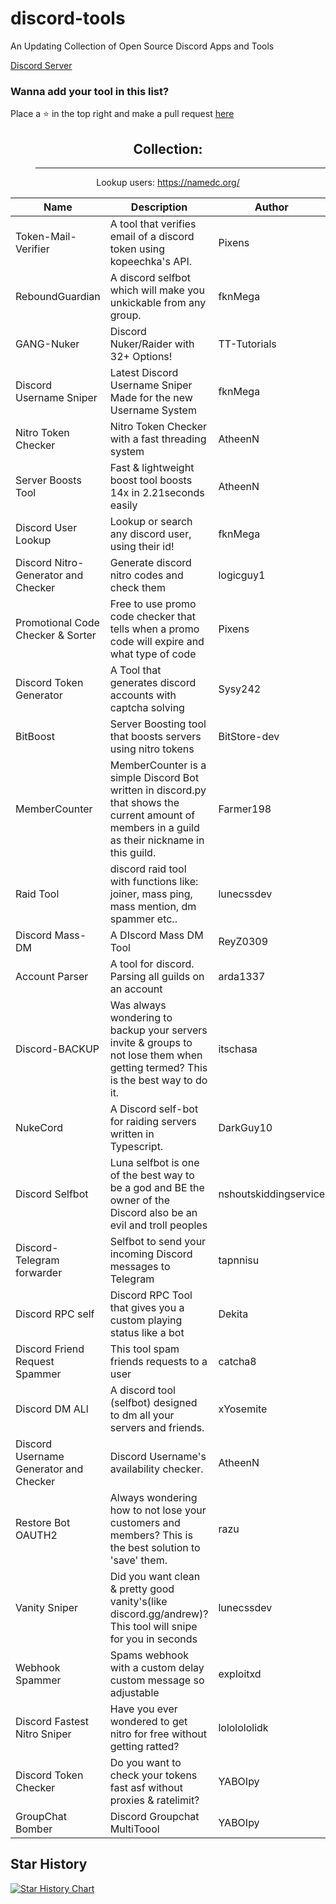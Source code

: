# discord-tools
An Updating Collection of Open Source Discord Apps and Tools

[Discord Server](https://discord.gg/andrew)

### Wanna add your tool in this list?
Place a ⭐ in the top right and make a pull request [here](https://github.com/fknMega/discord-tools/edit/main/README.md)

<div align="center">
  
## Collection:
> ** **

Lookup users: https://namedc.org/

| Name | Description | Author | Language | Link |
| ---- | ----------- | ------- | -------- | ---- |
| Token-Mail-Verifier | A tool that verifies email of a discord token using kopeechka's API. | Pixens | Python | [URL](https://github.com/Pixens/Token-Mail-Verifier)
| ReboundGuardian | A discord selfbot which will make you unkickable from any group. | fknMega | Node-JS | [URL](https://github.com/fknMega/ReboundGuardian)
| GANG-Nuker | Discord Nuker/Raider with 32+ Options! | TT-Tutorials | Python | [URL](https://github.com/TT-Tutorials/GANG-Nuker)
| Discord Username Sniper | Latest Discord Username Sniper Made for the new Username System | fknMega | Node-JS | [URL](https://github.com/fknMega/discord-username-sniper)
| Nitro Token Checker | Nitro Token Checker with a fast threading system | AtheenN | Python | [URL](https://github.com/AtheenN/nitro-token-checker)
| Server Boosts Tool | Fast & lightweight boost tool boosts 14x in 2.21seconds easily | AtheenN | Python | [URL](https://github.com/AtheenN/Boost-Tool)
| Discord User Lookup | Lookup or search any discord user, using their id! | fknMega | Python | [URL](https://github.com/fknMega/Discord-User-Lookup)
| Discord Nitro-Generator and Checker | Generate discord nitro codes and check them | logicguy1 | Python | [URL](https://github.com/logicguy1/Discord-Nitro-Generator-and-Checker)
| Promotional Code Checker & Sorter | Free to use promo code checker that tells when a promo code will expire and what type of code | Pixens | GO | [URL](https://github.com/Pixens/Discord-Promo-Code-Checker)
| Discord Token Generator | A Tool that generates discord accounts with captcha solving | Sysy242 | Python | [URL](https://github.com/Sysys242/Discord-Token-Generator)
| BitBoost | Server Boosting tool that boosts servers using nitro tokens | BitStore-dev | Python | [URL](https://github.com/BitStore-dev/BitBoost)
| MemberCounter | MemberCounter is a simple Discord Bot written in discord.py that shows the current amount of members in a guild as their nickname in this guild. | Farmer198 |Python | [URL](https://github.com/Farmer198/MemberCounter)
| Raid Tool | discord raid tool with functions like: joiner, mass ping, mass mention, dm spammer etc.. | lunecssdev | Python | [URL](https://github.com/lunecssdev/discord-raid-tool)
| Discord Mass-DM | A DIscord Mass DM Tool | ReyZ0309 | Python | [URL](https://github.com/ReyZ0309/Discord-Mass-DM)
| Account Parser | A tool for discord. Parsing all guilds on an account  | arda1337 | Node-JS | [URL](https://github.com/arda1337/account-guild-parser)
| Discord-BACKUP | Was always wondering to backup your servers invite & groups to not lose them when getting termed? This is the best way to do it. | itschasa | Python | [URL](https://github.com/itschasa/Discord-Backup)
| NukeCord | A Discord self-bot for raiding servers written in Typescript. | DarkGuy10 | TypeScript | [URL](https://github.com/DarkGuy10/Nukecord)
| Discord Selfbot | Luna selfbot is one of the best way to be a god and BE the owner of the Discord also be an evil and troll peoples | nshoutskiddingservice | Python | [URL](https://github.com/nshoutskiddingservice/Luna-selfbot-source-code/)
| Discord-Telegram forwarder | Selfbot to send your incoming Discord messages to Telegram  | tapnnisu | Rust | [URL](https://github.com/tapnisu/dsc-tg-forwarder)
| Discord RPC self | Discord RPC Tool that gives you a custom playing status like a bot | Dekita | Node-JS | [URL](https://github.com/Dekita/Discord-RPC-Tool)
| Discord Friend Request Spammer | This tool spam friends requests to a user | catcha8 | Python | [URL](https://github.com/catcha8/Discord-Friend-Spammer)
| Discord DM ALl |  A discord tool (selfbot) designed to dm all your servers and friends. | xYosemite | Node-JS | [URL](https://github.com/xYosemite/Dm-All)
| Discord Username Generator and Checker | Discord Username's availability checker.  | AtheenN | Python | [URL](https://github.com/AtheenN/Discord-Username-Generator-Checker)
| Restore Bot OAUTH2 | Always wondering how to not lose your customers and members? This is the best solution to 'save' them. | razu | TypeScript | [URL](https://letoa.rip/text)
| Vanity Sniper | Did you want clean & pretty good vanity's(like discord.gg/andrew)? This tool will snipe for you in seconds | lunecssdev | Python | [URL](https://github.com/lunecssdev/discord-vanity-sniper)
| Webhook Spammer | Spams webhook with a custom delay custom message so adjustable | exploitxd | Python | [URL](https://github.com/exploitxd/discord-webhook-spammer)
| Discord Fastest Nitro Sniper | Have you ever wondered to get nitro for free without getting ratted? | lololololidk | GO | [URL](https://github.com/YonatanDEV1/nitro-sniper)
| Discord Token Checker | Do you want to check your tokens fast asf without proxies & ratelimit? | YABOIpy | GO | [URL](https://github.com/YABOIpy/GTC)
| GroupChat Bomber | Discord Groupchat MultiToool | YABOIpy | GO [URL](https://github.com/YABOIpy/GC-Bomber)
</div>


## Star History

[![Star History Chart](https://api.star-history.com/svg?repos=fknMega/discord-tools,Pixens/Token-Mail-Verifier,fknMega/ReboundGuardian,TT-Tutorials/GANG-Nuker,fknMega/discord-username-sniper,AtheenN/nitro-token-checker,AtheenN/Boost-Tool,fknMega/Discord-User-Lookup,logicguy1/Discord-Nitro-Generator-and-Checker&type=Date)](https://star-history.com/#fknMega/discord-tools&Pixens/Token-Mail-Verifier&fknMega/ReboundGuardian&TT-Tutorials/GANG-Nuker&fknMega/discord-username-sniper&AtheenN/nitro-token-checker&AtheenN/Boost-Tool&fknMega/Discord-User-Lookup&logicguy1/Discord-Nitro-Generator-and-Checker&Date)
